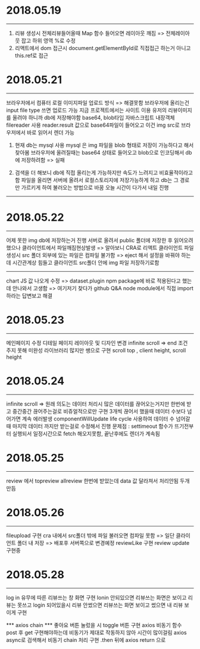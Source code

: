 # 2018.05.19
***
1) 리뷰 생성시 전체리뷰들어올때 Map 함수 들어오면 레이아웃 깨짐 => 전체레이아웃 잡고 하위 영역 %로 수정
2) 리액트에서 dom 접근시 document.getElementById로 직접접근 하는거 아니고 this.ref로 접근



# 2018.05.21
***
브라우저에서 컴퓨터 로컬 이미지파일 업로드 방식 => 해결못함
브라우저에 올리는건 input file type 쓰면 업로드 가능
지금 프로젝트에서는 사이트 이용 유저의 리뷰이미지를 올려야 하니까 db에 저장해야함
base64, blob타입
자바스크립트 내장객체 filereader 사용 
reader.result 값으로 base64파일이 들어오고 이건 img src로 브라우저에서 바로 읽어서 렌더 가능 

1) 현재 db는 mysql 사용 
   mysql 은 img 파일을 blob 형태로 저장이 가능하다고 해서 찾아봄 
   브라우저에 올려질때는 base64 상태로 들어오고 blob으로 인코딩해서 db에 저장하려함 => 실패

2) 검색을 더 해보니 db에 직접 올리는게 가능하지만 속도가 느려지고 비효율적이라고함 
   파일을 올리면 서버에 올려서 로컬스토리지에 저장가능하게 하고 db는 그 경로만 가르키게 하여 불러오는 방법으로 바꿈 
   오늘 시간이 다가서 내일 진행
***

# 2018.05.22
***
어제 못한 img db에 저장하는거 진행 
서버로 올려서 public 폴더에 저장한 후 읽어오려했으나 클라이언트에서 파일깨짐현상발생
=> 알아보니 CRA로 리액트 클라이언트 파일 생성시 src 폴더 외부에 있는 파일은 컴파일 불가함 
=> eject 해서 설정을 바꿔야 하는데 시간관계상 힘들고 클라이언트 src폴더 안에 img 파일 저장하기로함
***
chart JS 값 나오게 수정 => dataset.plugin npm package에 바로 적용된다고 했는데 안나와서 고생함 => 여기저기 찾다가 github Q&A node module에서 직접 import 하라는 답변보고 해결


# 2018.05.23
***
메인페이지 수정
디테일 페이지 레이아웃 및 디자인 변경
infinite scroll => end 조건 주지 못해 미완성
라이브러리 많지만 쌩으로 구현 
scroll top , client height, scroll height

# 2018.05.24
***
infinite scroll => 원래 의도는 데이터 처리시 많은 데이터를 끊어오는거지만
한번에 받고 중간중간 끊어주는걸로 비쥬얼적으로만 구현
3개씩 끊어서 했을때 데이터 수보다 넘어가면 계속 에러발생
componentWillUpdate life cycle 사용하여 데이터 수 넘어갈때 마지막 데이터 까지만 받는걸로 수정해서 진행
문제점 : settimeout 함수가 뜨기전부터 실행되서 일정시간으로 fetch 해오지못함, 끝난후에도 렌더가 계속됨 

# 2018.05.25
***
review 에서 topreview allreview 한번에 받았는데 data 값 달라져서 처리안됨 두개 만듬

# 2018.05.26
***
fileupload 구현 
cra 내에서 src폴더 밖에 파일 불러오면 컴파일 못함 => 일단 클라이언트 폴더 내 저장 => 배포후 서버쪽으로 변경예정
reviewLike 구현
review update 구현중


# 2018.05.28
***
log in 유무에 따른 리뷰쓰는 창 화면 구현
lonin 안되있으면 리뷰쓰는 화면은 보이고 리뷰는 못쓰고 
login 되어있을시 리뷰 안썼으면 리뷰쓰는 화면 보이고 썼으면 내 리뷰 보이게 구현

*** axios chain ***
좋아요 버튼 눌렀을 시 toggle 버튼 구현 
axios 비동기 함수 post 후 get 구현해야하는데 비동기가 제대로 작동하지 않아 시간이 많이걸림
axios async로 검색해서 비동기 chain 처리 구현 
.then 뒤에 axios return 으로